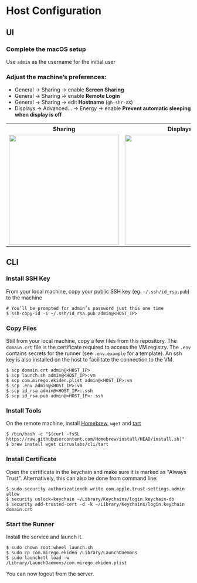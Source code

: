 # Host Configuration

## UI

### Complete the macOS setup

Use `admin` as the username for the initial user

### Adjust the machine’s preferences:

- General → Sharing → enable **Screen Sharing**
- General → Sharing → enable **Remote Login**
- General → Sharing → edit **Hostname** (`gh-shr-XX`)
- Displays → Advanced… → Energy → enable **Prevent automatic sleeping when display is off**

<table>
  <tr>
    <th>Sharing
    <th>Displays
  <tr>
    <td><img width="300" alt="" src="https://user-images.githubusercontent.com/11348/213275950-7e9976dc-f2b4-456f-a915-fcda26af6afc.png">
    <td><img width="300" alt="" src="https://user-images.githubusercontent.com/11348/213275979-c53d5c69-2028-4277-aef3-3af502dcdba6.png">
</table>

## CLI

### Install SSH Key

From your local machine, copy your public SSH key (eg. `~/.ssh/id_rsa.pub`) to the machine

```
# You’ll be prompted for admin’s password just this one time
$ ssh-copy-id -i ~/.ssh/id_rsa.pub admin@<HOST_IP>
```

### Copy Files

Still from your local machine, copy a few files from this repository. The `domain.crt` file is the certificate required to access the VM registry. The `.env` contains secrets for the runner (see `.env.example` for a template). An ssh key is also installed on the host to facilitate the connection to the VM.

```
$ scp domain.crt admin@<HOST_IP>
$ scp launch.sh admin@<HOST_IP>:vm
$ scp com.mirego.ekiden.plist admin@<HOST_IP>:vm
$ scp .env admin@<HOST_IP>:vm
$ scp id_rsa admin@<HOST_IP>:.ssh
$ scp id_rsa.pub admin@<HOST_IP>:.ssh
```

### Install Tools

On the remote machine, install [Homebrew](https://brew.sh), `wget` and [tart](https://github.com/cirruslabs/tart/)

```
$ /bin/bash -c "$(curl -fsSL https://raw.githubusercontent.com/Homebrew/install/HEAD/install.sh)"
$ brew install wget cirruslabs/cli/tart
```

### Install Certificate

Open the certificate in the keychain and make sure it is marked as "Always Trust".
Alternatively, this can also be done from command line:

```
$ sudo security authorizationdb write com.apple.trust-settings.admin allow
$ security unlock-keychain ~/Library/Keychains/login.keychain-db
$ security add-trusted-cert -d -k ~/Library/Keychains/login.keychain domain.crt
```

### Start the Runner

Install the service and launch it.

```
$ sudo chown root:wheel launch.sh
$ sudo cp com.mirego.ekiden /Library/LaunchDaemons
$ sudo launchctl load -w /Library/LaunchDaemons/com.mirego.ekiden.plist
```

You can now logout from the server.
